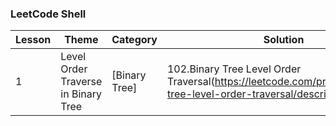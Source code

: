 ### LeetCode Shell


| Lesson | Theme | Category | Solution |
|--------| ----- | -------- | -------- |
|1|Level Order Traverse in Binary Tree|[Binary Tree]|102.Binary Tree Level Order Traversal(https://leetcode.com/problems/binary-tree-level-order-traversal/description/)|
